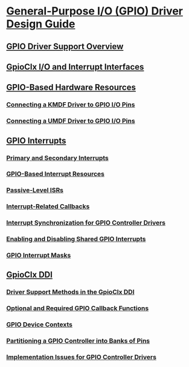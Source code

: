# [General-Purpose I/O (GPIO) Driver Design Guide](index.md)
## [GPIO Driver Support Overview](gpio-driver-support-overview.md)
## [GpioClx I/O and Interrupt Interfaces](gpioclx-i-o-and-interrupt-interfaces.md)
## [GPIO-Based Hardware Resources](gpio-based-hardware-resources.md)
### [Connecting a KMDF Driver to GPIO I/O Pins](connecting-a-kmdf-driver-to-gpio-i-o-pins.md)
### [Connecting a UMDF Driver to GPIO I/O Pins](connecting-a-umdf-driver-to-gpio-i-o-pins.md)
## [GPIO Interrupts](gpio-interrupts.md)
### [Primary and Secondary Interrupts](primary-and-secondary-interrupts.md)
### [GPIO-Based Interrupt Resources](gpio-based-interrupt-resources.md)
### [Passive-Level ISRs](passive-level-isrs.md)
### [Interrupt-Related Callbacks](interrupt-related-callbacks.md)
### [Interrupt Synchronization for GPIO Controller Drivers](interrupt-synchronization-for-gpio-controller-drivers.md)
### [Enabling and Disabling Shared GPIO Interrupts](enabling-and-disabling-shared-gpio-interrupts.md)
### [GPIO Interrupt Masks](gpio-interrupt-masks.md)
## [GpioClx DDI](gpioclx-ddi.md)
### [Driver Support Methods in the GpioClx DDI](driver-support-methods-in-the-gpioclx-ddi.md)
### [Optional and Required GPIO Callback Functions](optional-and-required-gpio-callback-functions.md)
### [GPIO Device Contexts](gpio-device-contexts.md)
### [Partitioning a GPIO Controller into Banks of Pins](partitioning-a-gpio-controller-into-banks-of-pins.md)
### [Implementation Issues for GPIO Controller Drivers](implementation-issues-for-gpio-controller-drivers.md)

